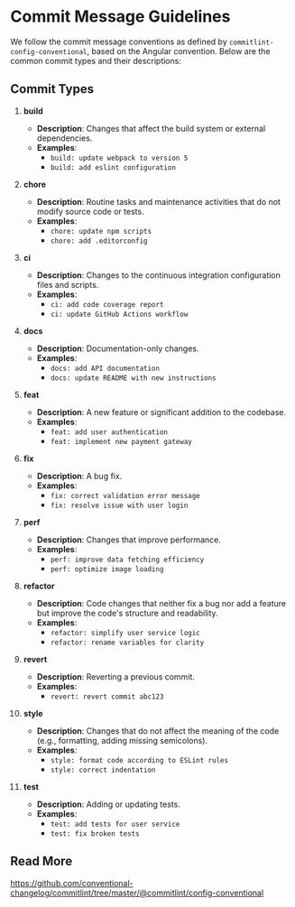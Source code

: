 # Commit Message Guidelines

We follow the commit message conventions as defined by `commitlint-config-conventional`, based on the Angular convention. Below are the common commit types and their descriptions:

## Commit Types

1. **build**

   - **Description**: Changes that affect the build system or external dependencies.
   - **Examples**:
     - `build: update webpack to version 5`
     - `build: add eslint configuration`

2. **chore**

   - **Description**: Routine tasks and maintenance activities that do not modify source code or tests.
   - **Examples**:
     - `chore: update npm scripts`
     - `chore: add .editorconfig`

3. **ci**

   - **Description**: Changes to the continuous integration configuration files and scripts.
   - **Examples**:
     - `ci: add code coverage report`
     - `ci: update GitHub Actions workflow`

4. **docs**

   - **Description**: Documentation-only changes.
   - **Examples**:
     - `docs: add API documentation`
     - `docs: update README with new instructions`

5. **feat**

   - **Description**: A new feature or significant addition to the codebase.
   - **Examples**:
     - `feat: add user authentication`
     - `feat: implement new payment gateway`

6. **fix**

   - **Description**: A bug fix.
   - **Examples**:
     - `fix: correct validation error message`
     - `fix: resolve issue with user login`

7. **perf**

   - **Description**: Changes that improve performance.
   - **Examples**:
     - `perf: improve data fetching efficiency`
     - `perf: optimize image loading`

8. **refactor**

   - **Description**: Code changes that neither fix a bug nor add a feature but improve the code's structure and readability.
   - **Examples**:
     - `refactor: simplify user service logic`
     - `refactor: rename variables for clarity`

9. **revert**

   - **Description**: Reverting a previous commit.
   - **Examples**:
     - `revert: revert commit abc123`

10. **style**

    - **Description**: Changes that do not affect the meaning of the code (e.g., formatting, adding missing semicolons).
    - **Examples**:
      - `style: format code according to ESLint rules`
      - `style: correct indentation`

11. **test**
    - **Description**: Adding or updating tests.
    - **Examples**:
      - `test: add tests for user service`
      - `test: fix broken tests`

## Read More

<https://github.com/conventional-changelog/commitlint/tree/master/@commitlint/config-conventional>
